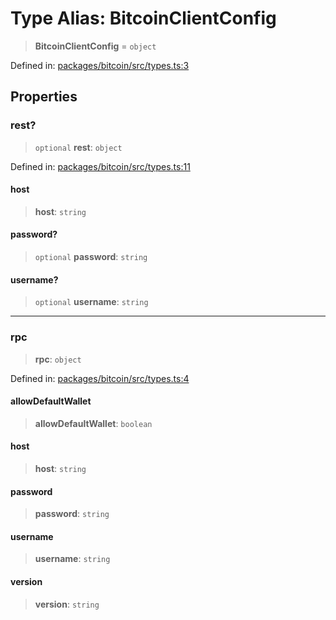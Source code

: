 # Type Alias: BitcoinClientConfig

> **BitcoinClientConfig** = `object`

Defined in: [packages/bitcoin/src/types.ts:3](https://github.com/dcdpr/did-btcr2-js/blob/c82bc5c69016e1146a0c52c6e6b21621f5abd6d4/packages/bitcoin/src/types.ts#L3)

## Properties

### rest?

> `optional` **rest**: `object`

Defined in: [packages/bitcoin/src/types.ts:11](https://github.com/dcdpr/did-btcr2-js/blob/c82bc5c69016e1146a0c52c6e6b21621f5abd6d4/packages/bitcoin/src/types.ts#L11)

#### host

> **host**: `string`

#### password?

> `optional` **password**: `string`

#### username?

> `optional` **username**: `string`

***

### rpc

> **rpc**: `object`

Defined in: [packages/bitcoin/src/types.ts:4](https://github.com/dcdpr/did-btcr2-js/blob/c82bc5c69016e1146a0c52c6e6b21621f5abd6d4/packages/bitcoin/src/types.ts#L4)

#### allowDefaultWallet

> **allowDefaultWallet**: `boolean`

#### host

> **host**: `string`

#### password

> **password**: `string`

#### username

> **username**: `string`

#### version

> **version**: `string`
